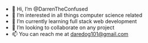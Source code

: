 - 👋 Hi, I’m @DarrenTheConfused
- 👀 I’m interested in all things computer science related
- 🌱 I’m currently learning full stack web development
- 💞️ I’m looking to collaborate on any project
- 📫 You can reach me at daredog101@gmail.com

<!---
DarrenTheConfused/DarrenTheConfused is a ✨ special ✨ repository because its `README.md` (this file) appears on your GitHub profile.
You can click the Preview link to take a look at your changes.
--->
